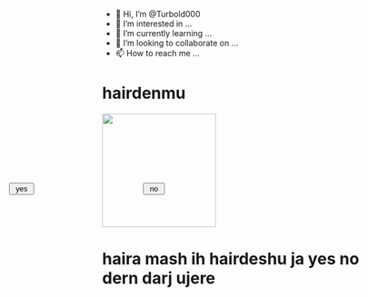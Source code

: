 - 👋 Hi, I’m @Turbold000
- 👀 I’m interested in ...
- 🌱 I’m currently learning ...
- 💞️ I’m looking to collaborate on ...
- 📫 How to reach me ...

<!---
Turbold000/Turbold000 is a ✨ special ✨ repository because its `README.md` (this file) appears on your GitHub profile.
You can click the Preview link to take a look at your changes.
--->
<html>
<head>
<title>turbold</title>

<script type="text/javascript">
flag=1
function f1()
{
    var Name = prompt("minii hair hairdelda dime");
    
    if(Name == "" || Name == null) {
    alert("um bjkuol im um garj irn");
    } else {
    alert ("haira ene no dargdku hodlon ingsh ")
    alert("unji ")
    alert("buur mash ih haira mash ih ")
    alert("hairn jondoo ih hairdeshu da ")
    alert("mini hairi bjsen um, " + Name + ", ene bjsen umn hairdn hargdkushu da."); 
    }
}
function f()
{
    if(flag==1)
        {
            Bn.style.top=400
            Bn.style.left=300
            flag=2
        }
    else if(flag==2)
        {
            Bn.style.top=400
            Bn.style.left=50
            flag=3
        }
    else if(flag==3)
        {
            Bn.style.top=370
            Bn.style.left=166
            flag=1
        }
}
</script>

</head>
<body>
<h1>hairdenmu</h1>
<img src="https://media.tenor.com/AIpN-WzvXi8AAAAi/love.gif" height="200" />
<h1 style="#">haira mash ih hairdeshu ja yes no dern darj ujere</h1>
<div id="By" style="position:absolute; left:64px; top:370px; width:210px;
height:210px;">
<input type="button" value=" yes " onClick="f1()" />
</div>
<div ID="Bn" style="position:absolute; left:300px; top:370px; width:210px; height:210px;">
<input type="button" value=" no " onMouseOver="f()" />
</div>

</body> 
</html>
